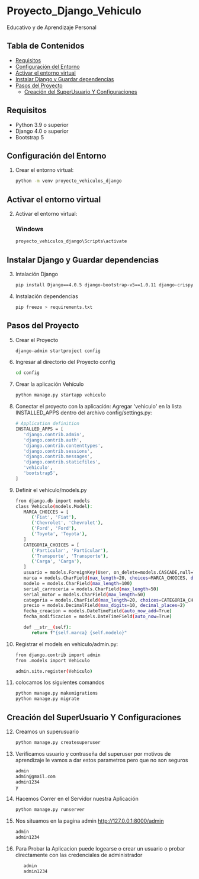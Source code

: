 # Proyecto_Django_Vehiculo
Educativo y de Aprendizaje Personal

## Tabla de Contenidos
- [Requisitos](#requisitos)
- [Configuración del Entorno](#configuración-del-entorno)
- [Activar el entorno virtual](#Activar-el-entorno-virtual)
- [Instalar Django y Guardar dependencias](#Instalar-Django-y-Guardar-dependencias)
- [Pasos del Proyecto](#Pasos-del-Proyecto)
   - [Creación del SuperUsuario Y Configuraciones](#Creación-del-SuperUsuario-Y-Configuraciones)


## Requisitos

- Python 3.9 o superior
- Django 4.0 o superior
- Bootstrap 5

## Configuración del Entorno

1. Crear el entorno virtual:
   ```bash
   python -m venv proyecto_vehiculos_django

## Activar el entorno virtual

2. Activar el entorno virtual:
   ### Windows
   ```bash
   proyecto_vehiculos_django\Scripts\activate

## Instalar Django y Guardar dependencias

3. Intalación Django
   ```bash
   pip install Django==4.0.5 django-bootstrap-v5==1.0.11 django-crispy-forms==1.14.0 crispy-bootstrap5==0.6

4. Instalación dependencias
   ```bash
   pip freeze > requirements.txt

## Pasos del Proyecto

5. Crear el Proyecto
   ```bash
   django-admin startproject config

6. Ingresar al directorio del Proyecto config
   ```bash
   cd config

7. Crear la aplicación Vehículo
   ```bash
   python manage.py startapp vehiculo

8. Conectar el proyecto con la aplicación: Agregar 'vehiculo'  en la lista INSTALLED_APPS dentro del archivo config/settings.py:
   ```bash
   # Application definition
   INSTALLED_APPS = [
      'django.contrib.admin',
      'django.contrib.auth',
      'django.contrib.contenttypes',
      'django.contrib.sessions',
      'django.contrib.messages',
      'django.contrib.staticfiles',
      'vehiculo',
      'bootstrap5',
   ]
9. Definir el vehiculo/models.py
   ```bash
   from django.db import models
   class Vehiculo(models.Model):      
      MARCA_CHOICES = [
         ('Fiat', 'Fiat'),
         ('Chevrolet', 'Chevrolet'),
         ('Ford', 'Ford'),
         ('Toyota', 'Toyota'),
      ]
      CATEGORIA_CHOICES = [
         ('Particular', 'Particular'),
         ('Transporte', 'Transporte'),
         ('Carga', 'Carga'),
      ]
      usuario = models.ForeignKey(User, on_delete=models.CASCADE,null=True,blank=True)
      marca = models.CharField(max_length=20, choices=MARCA_CHOICES, default='Ford')
      modelo = models.CharField(max_length=100)
      serial_carroceria = models.CharField(max_length=50)
      serial_motor = models.CharField(max_length=50)
      categoria = models.CharField(max_length=20, choices=CATEGORIA_CHOICES, default='Particular')
      precio = models.DecimalField(max_digits=10, decimal_places=2)
      fecha_creacion = models.DateTimeField(auto_now_add=True)
      fecha_modificacion = models.DateTimeField(auto_now=True)

      def __str__(self):
         return f"{self.marca} {self.modelo}"

10. Registrar el models en vehiculo/admin.py:

      ```bash
      from django.contrib import admin
      from .models import Vehiculo

      admin.site.register(Vehiculo)

11. colocamos los siguientes comandos
    
      ```bash
      python manage.py makemigrations
      python manage.py migrate


## Creación del SuperUsuario Y Configuraciones
12. Creamos un superusuario 

      ```bash
      python manage.py createsuperuser

13. Verificamos usuario y contraseña del superuser por motivos de aprendizaje le vamos a dar estos parametros pero que no son seguros
      ```bash
      admin
      admin@gmail.com
      admin1234
      y

15. Hacemos Correr en el Servidor nuestra Aplicación

      ```bash
      python manage.py runserver

16. Nos situamos en la pagina admin  http://127.0.0.1:8000/admin

      ```bash
      admin
      admin1234  

17. Para Probar la Aplicacion puede logearse o crear un usuario o probar directamente con las credenciales de administrador 

      ```bash
         admin
         admin1234 